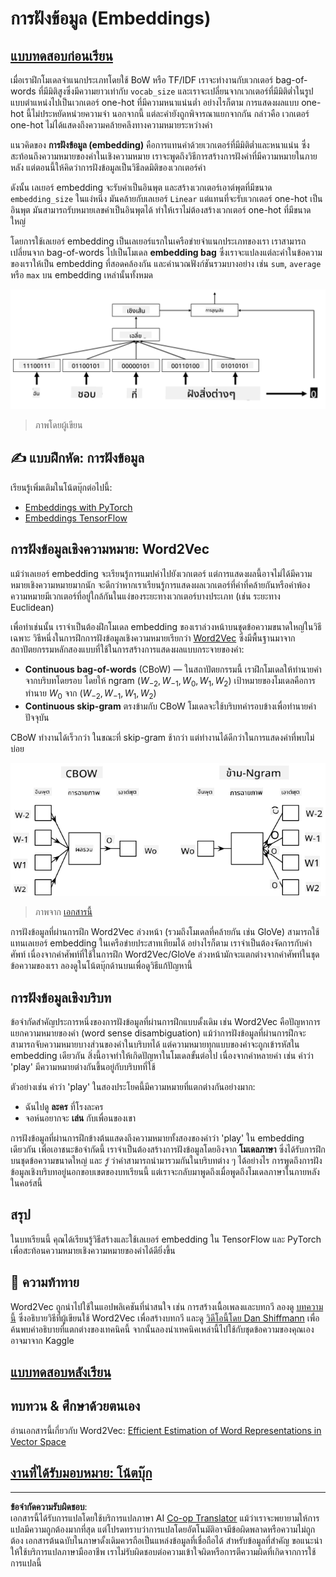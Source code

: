 <!--
CO_OP_TRANSLATOR_METADATA:
{
  "original_hash": "e40b47ac3fd48f71304ede1474e66293",
  "translation_date": "2025-08-29T09:26:34+00:00",
  "source_file": "lessons/5-NLP/14-Embeddings/README.md",
  "language_code": "th"
}
-->
# การฝังข้อมูล (Embeddings)

## [แบบทดสอบก่อนเรียน](https://red-field-0a6ddfd03.1.azurestaticapps.net/quiz/114)

เมื่อเราฝึกโมเดลจำแนกประเภทโดยใช้ BoW หรือ TF/IDF เราจะทำงานกับเวกเตอร์ bag-of-words ที่มีมิติสูงซึ่งมีความยาวเท่ากับ `vocab_size` และเราจะเปลี่ยนจากเวกเตอร์ที่มีมิติต่ำในรูปแบบตำแหน่งไปเป็นเวกเตอร์ one-hot ที่มีความหนาแน่นต่ำ อย่างไรก็ตาม การแสดงผลแบบ one-hot นี้ไม่ประหยัดหน่วยความจำ นอกจากนี้ แต่ละคำยังถูกพิจารณาแยกจากกัน กล่าวคือ เวกเตอร์ one-hot ไม่ได้แสดงถึงความคล้ายคลึงทางความหมายระหว่างคำ

แนวคิดของ **การฝังข้อมูล (embedding)** คือการแทนคำด้วยเวกเตอร์ที่มีมิติต่ำและหนาแน่น ซึ่งสะท้อนถึงความหมายของคำในเชิงความหมาย เราจะพูดถึงวิธีการสร้างการฝังคำที่มีความหมายในภายหลัง แต่ตอนนี้ให้คิดว่าการฝังข้อมูลเป็นวิธีลดมิติของเวกเตอร์คำ

ดังนั้น เลเยอร์ embedding จะรับคำเป็นอินพุต และสร้างเวกเตอร์เอาต์พุตที่มีขนาด `embedding_size` ในแง่หนึ่ง มันคล้ายกับเลเยอร์ `Linear` แต่แทนที่จะรับเวกเตอร์ one-hot เป็นอินพุต มันสามารถรับหมายเลขคำเป็นอินพุตได้ ทำให้เราไม่ต้องสร้างเวกเตอร์ one-hot ที่มีขนาดใหญ่

โดยการใช้เลเยอร์ embedding เป็นเลเยอร์แรกในเครือข่ายจำแนกประเภทของเรา เราสามารถเปลี่ยนจาก bag-of-words ไปเป็นโมเดล **embedding bag** ซึ่งเราจะแปลงแต่ละคำในข้อความของเราให้เป็น embedding ที่สอดคล้องกัน และคำนวณฟังก์ชันรวมบางอย่าง เช่น `sum`, `average` หรือ `max` บน embedding เหล่านั้นทั้งหมด  

![ภาพแสดงตัวอย่างตัวจำแนก embedding สำหรับคำในลำดับห้าคำ](../../../../../translated_images/embedding-classifier-example.b77f021a7ee67eeec8e68bfe11636c5b97d6eaa067515a129bfb1d0034b1ac5b.th.png)

> ภาพโดยผู้เขียน

## ✍️ แบบฝึกหัด: การฝังข้อมูล

เรียนรู้เพิ่มเติมในโน้ตบุ๊กต่อไปนี้:
* [Embeddings with PyTorch](EmbeddingsPyTorch.ipynb)
* [Embeddings TensorFlow](EmbeddingsTF.ipynb)

## การฝังข้อมูลเชิงความหมาย: Word2Vec

แม้ว่าเลเยอร์ embedding จะเรียนรู้การแมปคำไปยังเวกเตอร์ แต่การแสดงผลนี้อาจไม่ได้มีความหมายเชิงความหมายมากนัก จะดีกว่าหากเราเรียนรู้การแสดงผลเวกเตอร์ที่คำที่คล้ายกันหรือคำพ้องความหมายมีเวกเตอร์ที่อยู่ใกล้กันในแง่ของระยะทางเวกเตอร์บางประเภท (เช่น ระยะทาง Euclidean)

เพื่อทำเช่นนั้น เราจำเป็นต้องฝึกโมเดล embedding ของเราล่วงหน้าบนชุดข้อความขนาดใหญ่ในวิธีเฉพาะ วิธีหนึ่งในการฝึกการฝังข้อมูลเชิงความหมายเรียกว่า [Word2Vec](https://en.wikipedia.org/wiki/Word2vec) ซึ่งมีพื้นฐานมาจากสถาปัตยกรรมหลักสองแบบที่ใช้ในการสร้างการแสดงผลแบบกระจายของคำ:

 - **Continuous bag-of-words** (CBoW) — ในสถาปัตยกรรมนี้ เราฝึกโมเดลให้ทำนายคำจากบริบทโดยรอบ โดยให้ ngram $(W_{-2},W_{-1},W_0,W_1,W_2)$ เป้าหมายของโมเดลคือการทำนาย $W_0$ จาก $(W_{-2},W_{-1},W_1,W_2)$
 - **Continuous skip-gram** ตรงข้ามกับ CBoW โมเดลจะใช้บริบทคำรอบข้างเพื่อทำนายคำปัจจุบัน

CBoW ทำงานได้เร็วกว่า ในขณะที่ skip-gram ช้ากว่า แต่ทำงานได้ดีกว่าในการแสดงคำที่พบไม่บ่อย

![ภาพแสดงอัลกอริทึม CBoW และ Skip-Gram สำหรับการแปลงคำเป็นเวกเตอร์](../../../../../translated_images/example-algorithms-for-converting-words-to-vectors.fbe9207a726922f6f0f5de66427e8a6eda63809356114e28fb1fa5f4a83ebda7.th.png)

> ภาพจาก [เอกสารนี้](https://arxiv.org/pdf/1301.3781.pdf)

การฝังข้อมูลที่ผ่านการฝึก Word2Vec ล่วงหน้า (รวมถึงโมเดลที่คล้ายกัน เช่น GloVe) สามารถใช้แทนเลเยอร์ embedding ในเครือข่ายประสาทเทียมได้ อย่างไรก็ตาม เราจำเป็นต้องจัดการกับคำศัพท์ เนื่องจากคำศัพท์ที่ใช้ในการฝึก Word2Vec/GloVe ล่วงหน้ามักจะแตกต่างจากคำศัพท์ในชุดข้อความของเรา ลองดูในโน้ตบุ๊กด้านบนเพื่อดูวิธีแก้ปัญหานี้

## การฝังข้อมูลเชิงบริบท

ข้อจำกัดสำคัญประการหนึ่งของการฝังข้อมูลที่ผ่านการฝึกแบบดั้งเดิม เช่น Word2Vec คือปัญหาการแยกความหมายของคำ (word sense disambiguation) แม้ว่าการฝังข้อมูลที่ผ่านการฝึกจะสามารถจับความหมายบางส่วนของคำในบริบทได้ แต่ความหมายทุกแบบของคำจะถูกเข้ารหัสใน embedding เดียวกัน สิ่งนี้อาจทำให้เกิดปัญหาในโมเดลขั้นต่อไป เนื่องจากคำหลายคำ เช่น คำว่า 'play' มีความหมายต่างกันขึ้นอยู่กับบริบทที่ใช้

ตัวอย่างเช่น คำว่า 'play' ในสองประโยคนี้มีความหมายที่แตกต่างกันอย่างมาก:

- ฉันไปดู **ละคร** ที่โรงละคร
- จอห์นอยากจะ **เล่น** กับเพื่อนของเขา

การฝังข้อมูลที่ผ่านการฝึกข้างต้นแสดงถึงความหมายทั้งสองของคำว่า 'play' ใน embedding เดียวกัน เพื่อเอาชนะข้อจำกัดนี้ เราจำเป็นต้องสร้างการฝังข้อมูลโดยอิงจาก **โมเดลภาษา** ซึ่งได้รับการฝึกบนชุดข้อความขนาดใหญ่ และ *รู้* ว่าคำสามารถนำมารวมกันในบริบทต่าง ๆ ได้อย่างไร การพูดถึงการฝังข้อมูลเชิงบริบทอยู่นอกขอบเขตของบทเรียนนี้ แต่เราจะกลับมาพูดถึงเมื่อพูดถึงโมเดลภาษาในภายหลังในคอร์สนี้

## สรุป

ในบทเรียนนี้ คุณได้เรียนรู้วิธีสร้างและใช้เลเยอร์ embedding ใน TensorFlow และ PyTorch เพื่อสะท้อนความหมายเชิงความหมายของคำได้ดียิ่งขึ้น

## 🚀 ความท้าทาย

Word2Vec ถูกนำไปใช้ในแอปพลิเคชันที่น่าสนใจ เช่น การสร้างเนื้อเพลงและบทกวี ลองดู [บทความนี้](https://www.politetype.com/blog/word2vec-color-poems) ซึ่งอธิบายวิธีที่ผู้เขียนใช้ Word2Vec เพื่อสร้างบทกวี และดู [วิดีโอนี้โดย Dan Shiffmann](https://www.youtube.com/watch?v=LSS_bos_TPI&ab_channel=TheCodingTrain) เพื่อค้นพบคำอธิบายที่แตกต่างของเทคนิคนี้ จากนั้นลองนำเทคนิคเหล่านี้ไปใช้กับชุดข้อความของคุณเอง อาจมาจาก Kaggle

## [แบบทดสอบหลังเรียน](https://red-field-0a6ddfd03.1.azurestaticapps.net/quiz/214)

## ทบทวน & ศึกษาด้วยตนเอง

อ่านเอกสารนี้เกี่ยวกับ Word2Vec: [Efficient Estimation of Word Representations in Vector Space](https://arxiv.org/pdf/1301.3781.pdf)

## [งานที่ได้รับมอบหมาย: โน้ตบุ๊ก](assignment.md)

---

**ข้อจำกัดความรับผิดชอบ**:  
เอกสารนี้ได้รับการแปลโดยใช้บริการแปลภาษา AI [Co-op Translator](https://github.com/Azure/co-op-translator) แม้ว่าเราจะพยายามให้การแปลมีความถูกต้องมากที่สุด แต่โปรดทราบว่าการแปลโดยอัตโนมัติอาจมีข้อผิดพลาดหรือความไม่ถูกต้อง เอกสารต้นฉบับในภาษาดั้งเดิมควรถือเป็นแหล่งข้อมูลที่เชื่อถือได้ สำหรับข้อมูลที่สำคัญ ขอแนะนำให้ใช้บริการแปลภาษามืออาชีพ เราไม่รับผิดชอบต่อความเข้าใจผิดหรือการตีความผิดที่เกิดจากการใช้การแปลนี้